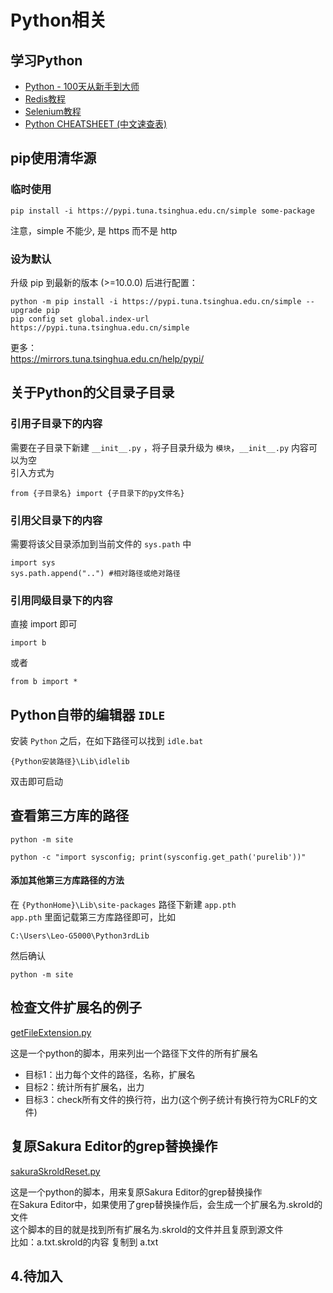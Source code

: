# Python相关

## 学习Python
* [Python - 100天从新手到大师](https://github.com/jackfrued/Python-100-Days)  
* [Redis教程](https://github.com/jackfrued/Python-100-Days/blob/master/Day36-40/NoSQL%E6%95%B0%E6%8D%AE%E5%BA%93%E5%85%A5%E9%97%A8.md)  
* [Selenium教程](https://github.com/jackfrued/Python-100-Days/blob/master/Day61-65/64.%E4%BD%BF%E7%94%A8Selenium%E6%8A%93%E5%8F%96%E7%BD%91%E9%A1%B5%E5%8A%A8%E6%80%81%E5%86%85%E5%AE%B9.md)  
* [Python CHEATSHEET (中文速查表)](https://github.com/skywind3000/awesome-cheatsheets/blob/master/languages/python.md)

## pip使用清华源

### 临时使用
```
pip install -i https://pypi.tuna.tsinghua.edu.cn/simple some-package
```
注意，simple 不能少, 是 https 而不是 http

### 设为默认
升级 pip 到最新的版本 (>=10.0.0) 后进行配置：
```
python -m pip install -i https://pypi.tuna.tsinghua.edu.cn/simple --upgrade pip
pip config set global.index-url https://pypi.tuna.tsinghua.edu.cn/simple
```
更多：  
https://mirrors.tuna.tsinghua.edu.cn/help/pypi/

## 关于Python的父目录子目录

### 引用子目录下的内容
需要在子目录下新建 ``__init__.py`` ，将子目录升级为 ``模块``，``__init__.py`` 内容可以为空  
引入方式为
```
from {子目录名} import {子目录下的py文件名}
```

### 引用父目录下的内容
需要将该父目录添加到当前文件的 ``sys.path`` 中
```
import sys
sys.path.append("..") #相对路径或绝对路径
```

### 引用同级目录下的内容
直接 import 即可
```
import b
```
或者
```
from b import *
```

## Python自带的编辑器 ``IDLE``
安装 ``Python`` 之后，在如下路径可以找到 ``idle.bat``
```
{Python安装路径}\Lib\idlelib
```
双击即可启动


## 查看第三方库的路径
```
python -m site
```
```
python -c "import sysconfig; print(sysconfig.get_path('purelib'))"
```
#### 添加其他第三方库路径的方法
在 ``{PythonHome}\Lib\site-packages`` 路径下新建 ``app.pth``  
``app.pth`` 里面记载第三方库路径即可，比如
```
C:\Users\Leo-G5000\Python3rdLib
```
然后确认
```
python -m site
```

## 检查文件扩展名的例子
[getFileExtension.py](getFileExtension.py)

这是一个python的脚本，用来列出一个路径下文件的所有扩展名
- 目标1：出力每个文件的路径，名称，扩展名
- 目标2：统计所有扩展名，出力
- 目标3：check所有文件的换行符，出力(这个例子统计有换行符为CRLF的文件)

## 复原Sakura Editor的grep替换操作
[sakuraSkroldReset.py](sakuraSkroldReset.py)

这是一个python的脚本，用来复原Sakura Editor的grep替换操作  
在Sakura Editor中，如果使用了grep替换操作后，会生成一个扩展名为.skrold的文件  
这个脚本的目的就是找到所有扩展名为.skrold的文件并且复原到源文件  
比如：a.txt.skrold的内容 复制到 a.txt

## 4.待加入
